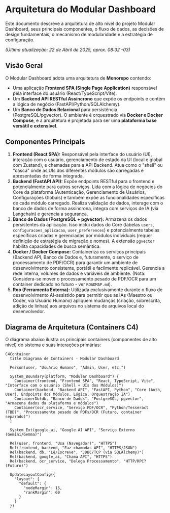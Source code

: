 # Arquitetura do Modular Dashboard

Este documento descreve a arquitetura de alto nível do projeto Modular Dashboard, seus principais componentes, o fluxo de dados, as decisões de design fundamentais, o mecanismo de modularidade e a estratégia de configuração.

*(Última atualização: 22 de Abril de 2025, aprox. 08:32 -03)*

## Visão Geral

O Modular Dashboard adota uma arquitetura de **Monorepo** contendo:
* Uma aplicação **Frontend SPA (Single Page Application)** responsável pela interface do usuário (React/TypeScript/Vite).
* Um **Backend API RESTful Assíncrono** que expõe os endpoints e contém a lógica de negócio (FastAPI/Python/SQLAlchemy).
* Um **Banco de Dados Relacional** para persistência (PostgreSQL/pgvector).
O ambiente é orquestrado via **Docker e Docker Compose**, e a arquitetura é projetada para ser uma **plataforma base versátil e extensível**.

## Componentes Principais

1.  **Frontend (React SPA):** Responsável pela interface do usuário (UI), interação com o usuário, gerenciamento de estado da UI (local e global com Zustand), e chamadas para a API Backend. Atua como o "shell" ou "casca" onde as UIs dos diferentes módulos são carregadas e apresentadas de forma integrada.
2.  **Backend (FastAPI API):** Expõe endpoints RESTful para o frontend e potencialmente para outros serviços. Lida com a lógica de negócios do Core da plataforma (Autenticação, Gerenciamento de Usuários, Configurações Globais) e também expõe as funcionalidades específicas de cada módulo carregado. Realiza validação de dados, interage com o banco de dados de forma assíncrona, integra com serviços de IA (via Langchain) e gerencia a segurança.
3.  **Banco de Dados (PostgreSQL + pgvector):** Armazena os dados persistentes da aplicação. Isso inclui dados do Core (tabelas `users`, `configuracoes_aplicacao`, `user_preferences`) e potencialmente tabelas específicas criadas e gerenciadas por módulos individuais (requer definição de estratégia de migração e nomes). A extensão `pgvector` habilita capacidades de busca semântica.
4.  **Docker / Docker Compose:** Containeriza os serviços principais (Backend API, Banco de Dados e, futuramente, o serviço de processamento de PDF/OCR) para garantir um ambiente de desenvolvimento consistente, portátil e facilmente replicável. Gerencia a rede interna, volumes de dados e variáveis de ambiente. (Nota: Considera-se mover o processamento pesado de PDF/OCR para um container dedicado no futuro - ver `ROADMAP.md`).
5.  **Roo (Ferramenta Externa):** Utilizada exclusivamente durante o fluxo de desenvolvimento AI-assistido para permitir que as IAs (Maestro ou Coder, via Usuário Humano) apliquem mudanças (criação, sobrescrita, adição de linhas) aos arquivos no sistema de arquivos local do desenvolvedor.

## Diagrama de Arquitetura (Containers C4)

O diagrama abaixo ilustra os principais containers (componentes de alto nível) do sistema e suas interações primárias:

```mermaid
C4Container
  title Diagrama de Containers - Modular Dashboard

  Person(user, "Usuário Humano", "Admin, User, etc.")

  System_Boundary(platform, "Modular Dashboard") {
    Container(frontend, "Frontend SPA", "React, TypeScript, Vite", "Interface com o usuário (Shell + UIs dos Módulos)")
    Container(backend, "Backend API", "FastAPI, Python", "Core (Auth, User), Endpoints dos Módulos, Lógica, Orquestração IA")
    ContainerDb(db, "Banco de Dados", "PostgreSQL, pgvector", "Armazena dados da plataforma e módulos")
    Container(ocr_service, "Serviço PDF/OCR", "Python/Tesseract (TBD)", "Processamento pesado de PDFs/OCR (Futuro, container separado)")
  }

  System_Ext(google_ai, "Google AI API", "Serviço Externo (Gemini/Gemma)")

  Rel(user, frontend, "Usa (Navegador)", "HTTPS")
  Rel(frontend, backend, "Faz chamadas API", "HTTPS/JSON")
  Rel(backend, db, "Lê/Escreve", "JDBC/TCP (via SQLAlchemy)")
  Rel(backend, google_ai, "Chama API", "HTTPS")
  Rel(backend, ocr_service, "Delega Processamento", "HTTP/RPC? (Futuro)")

  UpdateLayoutConfig({
    "layout": {
      "default": {
        "nodeMargin": 15,
        "rankMargin": 60
      }
    }
  })